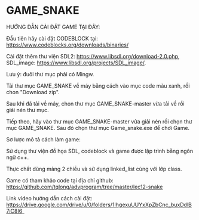 # GAME_SNAKE
HƯỚNG DẪN CÀI ĐẶT GAME TẠI ĐÂY:

Đầu tiên hãy cài đặt CODEBLOCK tại: https://www.codeblocks.org/downloads/binaries/ 

Cài đặt thêm thư viện SDL2: https://www.libsdl.org/download-2.0.php, SDL_image: https://www.libsdl.org/projects/SDL_image/.

Lưu ý: đuôi thư mục phải có Mingw.

Tải thư mục GAME_SNAKE về máy bằng cách vào mục code màu xanh, rồi chon "Download zip".

Sau khi đã tải về máy, chon thư mục GAME_SNAKE-master vừa tải về rồi giải nén thư mục.

Tiếp theo, hãy vào thư mục GAME_SNAKE-master vửa giải nén rồi chọn thư mục GAME_SNAKE. Sau đó chọn thư mục Game_snake.exe để chơi Game.

Sơ lược mô tả cách làm game:

Sử dụng thư viện đồ họa SDL, codeblock và game được lập trình bằng ngôn ngữ c++.

Thực chất dùng mảng 2 chiều và sử dụng linked_list cùng với lớp class.

Game có tham khảo code tại địa chỉ github: https://github.com/tqlong/advprogram/tree/master/lec12-snake 

Link video hướng dẫn cách cài đặt: https://drive.google.com/drive/u/0/folders/1IhgexuUUYxXpZbCnc_buxDdlB7iC8I6_

